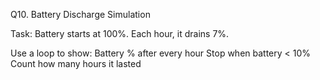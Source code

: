  Q10. Battery Discharge Simulation

Task:
Battery starts at 100%.
Each hour, it drains 7%.

Use a loop to show:
Battery % after every hour
Stop when battery < 10%
Count how many hours it lasted